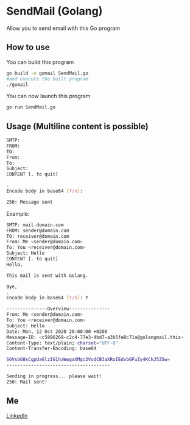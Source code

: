 # SendMail (Golang)

Allow you to send email with this Go program

## How to use
You can build this program
```bash
go build -o gomail SendMail.go
#and execute the built program
./gomail
```

You can now launch this program
```bash
go run SendMail.go
```

## Usage (Multiline content is possible)

```bash
SMTP: 
FROM: 
TO: 
From: 
To: 
Subject: 
CONTENT [. to quit]

.
Encode body in base64 [Y/n]:

250: Message sent
```
Example:
```bash
SMTP: mail.domain.com
FROM: sender@domain.com
TO: receiver@domain.com
From: Me <sender@domain.com>
To: You <receiver@domain.com>
Subject: Hello
CONTENT [. to quit]
Hello, 

This mail is sent with Golang.

Bye,
.
Encode body in base64 [Y/n]: Y

---------------Overview---------------
From: Me <sender@domain.com>
To: You <receiver@domain.com>
Subject: Hello
Date: Mon, 12 Oct 2020 20:00:00 +0200
Message-ID: <c5896269-c2c4-77e3-4bd7-a3b5feBc71a@golangmail.this>
Content-Type: text/plain; charset="UTF-8"
Content-Transfer-Encoding: base64

SGVsbG8sCgpUaGlzIG1haWwgaXMgc2VudCB3aXRoIEdvbGFuZy4KCkJ5ZSw=
--------------------------------------

Sending in progress... please wait!
250: Mail sent!
```

## Me
[LinkedIn](https://fr.linkedin.com/in/kenji-duriez-9b93bb141)
